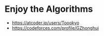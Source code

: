 # Enjoy the Algorithms

- https://atcoder.jp/users/Toookyo
- https://codeforces.com/profile/GZhonghui